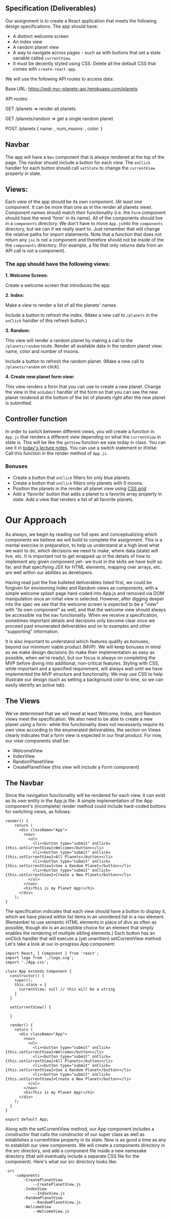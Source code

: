 ## Specification (Deliverables)

Our assignment is to create a React application that meets the following design specifications.  The app should have:

- A distinct welcome screen
- An index view
- A random planet view
- A way to navigate across pages - such as with buttons that set a state variable called `currentView`.
- It must be decently styled using CSS.  Delete all the default CSS that comes with `create-react-app`.

We will use the following API routes to access data:

Base URL: https://wdi-nyc-planets-api.herokuapp.com/planets

API routes:

GET /planets => render all planets

GET /planets/random => get a single random planet

POST /planets { name: <string>, num_moons: <number>, color: <strings> }

## Navbar

The app will have a `Nav` component that is always rendered at the top of the page. 
The navbar should include a button for each view. 
The `onClick` handler for each button should call `setState` to change the `currentView` property in state.

## Views:

Each view of the app should be its own component. (At least one component. It can be more than one as in the render all planets view). Component names should match their functionality (i.e. the `Form` component should have the word 'form' in its name). All of the components should live in a `components` directory. We don't have to move `App.js`into the `components` directory, but we can if we really want to. Just remember that will change the relative paths for import statements. Note that a function that does not return any `jsx` is not a component and therefore should not be inside of the the `components` directory. (For example, a file that only returns data from an API call is not a component).

### The app should have the following views:
 
**1. Welcome Screen:** 

 Create a welcome screen that introduces the app.

**2. Index:** 

  Make a view to render a list of all the planets' names. 

  Include a button to refresh the index. (Make a new call to `/planets` in the `onClick` handler of this refresh button.)

**3. Random:** 

  This view will render a random planet by making a call to the `/planets/random` route. Render all available data in the random planet view: name, color and number of moons.

  Include a button to refresh the random planet. (Make a new call to `/planets/random` on click).

**4. Create new planet form view:** 

  This view renders a form that you can use to create a new planet. Change the view in the 
  `onSubmit` handler of the form so that you can see the new planet rendered at the bottom of the list of 
   planets right after the new planet is submitted.
   
## Controller function
   
  In order to switch between different views, you will create a function in `App.js` that renders a different 
  view depending on what the `currentView` in state is. This will be like the `getView` function we saw today in class. You can see it in [today's lecture notes](https://git.generalassemb.ly/sei-nyc-jeopardy/conditional-render). You can use a switch statement or if/else. 
  Call this function in the render method of `App.js`.
  
 
   
### Bonuses

- Create a button that `onClick` filters for only blue planets.
- Create a button that `onClick` filters only planets with 0 moons.
- Position the planets in the render all planet view using [CSS grid](https://css-tricks.com/snippets/css/complete-guide-grid/)
- Add a 'favorite' button that adds a planet to a favorite array property in state. Add a view that renders a list of all favorite planets. 

# Our Approach

As always, we begin by reading our full spec and conceptualizing which components we believe we will build to complete the assignment.  This is a mental exercise in preparation, to help us understand at a high level what we want to do, which decisions we need to make, where data (state) will live, etc.  It is important not to get wrapped up in the details of how to implement any given component yet- we trust in the skills we have built so far, and that specifying JSX for HTML elements, mapping over arrays, etc. are well within our abilities as developers.

Having read just the five bulleted deliverables listed first, we could be forgiven for envisioning Index and Random views as components, with a simple welcome splash page hard-coded into App.js and removed via DOM manipulation once an initial view is selected.  However, after digging deeper into the spec we see that the welcome screen is expected to be a "view" with "its own component" as well, and that the welcome view should always be accessible via the nav functionality.  When we receive a specification, sometimes important details and decisions only become clear once we proceed past enumerated deliverables and on to examples and other "supporting" information.

It is also important to understand which features qualify as bonuses, beyond our minimum viable product (MVP).  We will keep bonuses in mind as we make design decisions (to make their implementation as easy as possible, when we're ready), but our focus is always on completing the MVP before diving into additional, non-critical features.  Styling with CSS, while important and a specified requirement, will always wait until we have implemented the MVP structure and functionality.  We may use CSS to help illustrate our design (such as setting a background color to lime, so we can easily identify an active tab).

## The Views

We've determined that we will need at least Welcome, Index, and Random views meet the specification.  We also need to be able to create a new planet using a form- while this functionality does not necessarily require its own view according to the enumerated deliverables, the section on Views clearly indicates that a form view is expected in our final product.  For now, our view components shall be:

- WelcomeView
- IndexView
- RandomPlanetView
- CreatePlanetView (this view will include a Form component)

## The Navbar

Since the navigation functionality will be rendered for each view, it can exist as its own entity in the App.js file.  A simple implementation of the App component's (incomplete) render method could include hard-coded buttons for switching views, as follows:

```
render() {
	return (
	  <div className="App">
	    <nav>
	      <ul>
	        <li><button type="submit" onClick={this.setCurrentView}>Welcome</button></li>
	        <li><button type="submit" onClick={this.setCurrentView}>All Planets</button></li>
	        <li><button type="submit" onClick={this.setCurrentView}>See a Random Planet</button></li>
	        <li><button type="submit" onClick={this.setCurrentView}>Create a New Planet</button></li>
	      </ul>
	    </nav>
	    <h1>This is my Planet App!</h1>
	  </div>
	);
}
```

The specification indicates that each view should have a button to display it, which we have placed within list items in an unordered list in a nav element.  (Remember to use semantic HTML elements in place of divs as often as possible, though div is an acceptible choice for an element that simply enables the rendering of multiple sibling elements.)  Each button has an onClick handler that will execute a (yet unwritten) setCurrentView method.  Let's take a look at our in-progress App component:

```
import React, { Component } from 'react';
import logo from './logo.svg';
import './App.css';

class App extends Component {
  constructor() {
    super();
    this.state = {
      currentView: null // this will be a string
    }
  }

  setCurrentView() {

  }

  render() {
    return (
      <div className="App">
        <nav>
          <ul>
            <li><button type="submit" onClick={this.setCurrentView}>Welcome</button></li>
            <li><button type="submit" onClick={this.setCurrentView}>All Planets</button></li>
            <li><button type="submit" onClick={this.setCurrentView}>See a Random Planet</button></li>
            <li><button type="submit" onClick={this.setCurrentView}>Create a New Planet</button></li>
          </ul>
        </nav>
        <h1>This is my Planet App!</h1>
      </div>
    );
  }
}

export default App;
```

Along with the setCurrentView method, our App component includes a constructor that calls the constructor of our super class as well as establishes a currentView property in its state.  Now is as good a time as any to establish our view components.  We will create a components directory in the src directory, and add a component file inside a new namesake directory (that will eventually include a separate CSS file for the component).  Here's what our src directory looks like:

```
-src
	-components
		-CreatePlanetView
			--CreatePlanetView.js
		-IndexView
			--IndexView.js
		-RandomPlanetView
			--RandomPlanetView.js
		-WelcomeView
			--WelcomeView.js
```